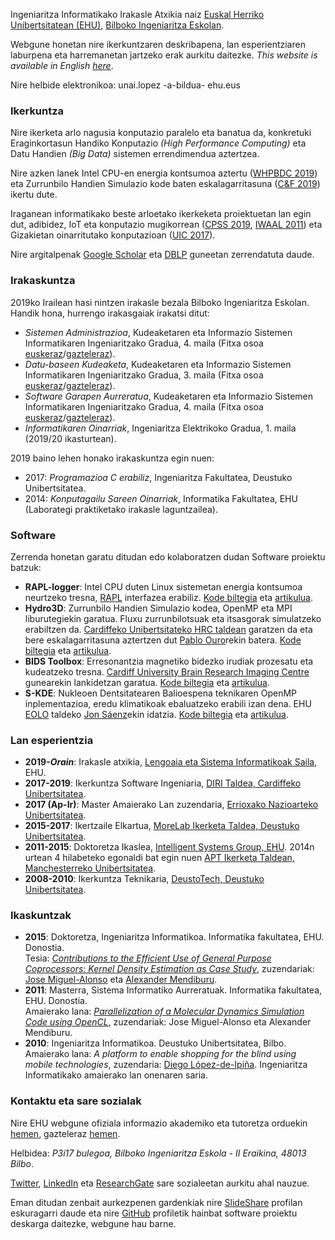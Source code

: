 Ingeniaritza Informatikako Irakasle Atxikia naiz [Euskal Herriko Unibertsitatean (EHU)](https://www.ehu.eus/eu), [Bilboko Ingeniaritza Eskolan](https://www.ehu.eus/eu/web/ingeniaritza-bilbo).

Webgune honetan nire ikerkuntzaren deskribapena, lan esperientziaren laburpena eta harremanetan jartzeko erak aurkitu daitezke. _This website is available in English [here](https://ulopeznovoa.github.io/)_.

Nire helbide elektronikoa: unai.lopez -a-bildua- ehu.eus

### Ikerkuntza

Nire ikerketa arlo nagusia konputazio paralelo eta banatua da, konkretuki Eraginkortasun Handiko Konputazio _(High Performance Computing)_ eta Datu Handien _(Big Data)_ sistemen errendimendua aztertzea.

Nire azken lanek Intel CPU-en energia kontsumoa aztertu ([WHPBDC 2019](https://ieeexplore.ieee.org/abstract/document/9060093/)) eta Zurrunbilo Handien Simulazio kode baten eskalagarritasuna ([C&F 2019](https://www.sciencedirect.com/science/article/pii/S0045793018307424)) ikertu dute.

Iraganean informatikako beste arloetako ikerkeketa proiektuetan lan egin dut, adibidez, IoT eta konputazio mugikorrean ([CPSS 2019](http://ceur-ws.org/Vol-2530/paper7.pdf), [IWAAL 2011](https://link.springer.com/chapter/10.1007/978-3-642-21303-8_5)) eta Gizakietan oinarritutako konputazioan ([UIC 2017](https://ieeexplore.ieee.org/abstract/document/8397542/)).

Nire argitalpenak [Google Scholar](https://scholar.google.es/citations?user=Z8HTo5MAAAAJ) eta [DBLP](https://dblp.org/pers/l/Lopez=Novoa:Unai.html) guneetan zerrendatuta daude.

### Irakaskuntza

2019ko Irailean hasi nintzen irakasle bezala Bilboko Ingeniaritza Eskolan. Handik hona, hurrengo irakasgaiak irakatsi ditut:

- _Sistemen Administrazioa_, Kudeaketaren eta Informazio Sistemen Informatikaren Ingeniaritzako Gradua, 4. maila  (Fitxa osoa [euskeraz](https://www.ehu.eus/eu/kudeaketaren-eta-informazio-sistemen-informatikaren-ingeniaritzako-gradua-bizkaia/kreditu-eta-irakasgaiak-ikasturteka?p_redirect=consultaAsignatura&p_cod_proceso=egr&p_anyo_acad=20200&p_ciclo=X&p_curso=4&p_cod_asignatura=27709)/[gazteleraz](https://www.ehu.eus/es/web/guest/grado-ingenieria-informatica-de-gestion-y-sistemas-de-informacion-bizkaia/creditos-y-asignaturas-por-curso?p_redirect=consultaAsignatura&p_cod_proceso=egr&p_anyo_acad=20200&p_ciclo=X&p_curso=4&p_cod_asignatura=27709)).
- _Datu-baseen Kudeaketa_, Kudeaketaren eta Informazio Sistemen Informatikaren Ingeniaritzako Gradua, 3. maila  (Fitxa osoa [euskeraz](https://www.ehu.eus/eu/kudeaketaren-eta-informazio-sistemen-informatikaren-ingeniaritzako-gradua-bizkaia/kreditu-eta-irakasgaiak-ikasturteka?p_redirect=consultaAsignatura&p_cod_proceso=egr&p_anyo_acad=20200&p_ciclo=X&p_curso=3&p_cod_asignatura=27706)/[gazteleraz](https://www.ehu.eus/es/web/guest/grado-ingenieria-informatica-de-gestion-y-sistemas-de-informacion-bizkaia/creditos-y-asignaturas-por-curso?p_redirect=consultaAsignatura&p_cod_proceso=egr&p_anyo_acad=20200&p_ciclo=X&p_curso=3&p_cod_asignatura=27706)).
- _Software Garapen Aurreratua_, Kudeaketaren eta Informazio Sistemen Informatikaren Ingeniaritzako Gradua, 4. maila (Fitxa osoa [euskeraz](https://www.ehu.eus/eu/kudeaketaren-eta-informazio-sistemen-informatikaren-ingeniaritzako-gradua-bizkaia/kreditu-eta-irakasgaiak-ikasturteka?p_redirect=consultaAsignatura&p_cod_proceso=egr&p_anyo_acad=20200&p_ciclo=X&p_curso=4&p_cod_asignatura=27712)/[gazteleraz](https://www.ehu.eus/es/grado-ingenieria-informatica-de-gestion-y-sistemas-de-informacion-bizkaia/creditos-y-asignaturas-por-curso?p_redirect=consultaAsignatura&p_cod_proceso=egr&p_anyo_acad=20200&p_ciclo=X&p_curso=4&p_cod_asignatura=27712)).
- _Informatikaren Oinarriak_, Ingeniaritza Elektrikoko Gradua, 1. maila (2019/20 ikasturtean).

<!-- IO URLs: Fitxa osoa [euskeraz](https://www.ehu.eus/eu/ingeniaritza-elektrikoko-gradua-bizkaia/kreditu-eta-irakasgaiak-ikasturteka?p_redirect=consultaAsignatura&p_cod_proceso=egr&p_anyo_acad=20190&p_ciclo=X&p_curso=1&p_cod_asignatura=27679)/[gazteleraz](https://www.ehu.eus/es/grado-ingenieria-electrica-bizkaia/creditos-y-asignaturas-por-curso?p_redirect=consultaAsignatura&p_cod_proceso=egr&p_anyo_acad=20190&p_ciclo=X&p_curso=1&p_cod_asignatura=27679) -->

2019 baino lehen honako irakaskuntza egin nuen:

- 2017: _Programazioa C erabiliz_, Ingeniaritza Fakultatea, Deustuko Unibertsitatea. 
- 2014: _Konputagailu Sareen Oinarriak_, Informatika Fakultatea, EHU (Laborategi praktiketako irakasle laguntzailea).

### Software

Zerrenda honetan garatu ditudan edo kolaboratzen dudan Software proiektu batzuk:

- **RAPL-logger**: Intel CPU duten Linux sistemetan energia kontsumoa neurtzeko tresna, [RAPL](https://ieeexplore.ieee.org/abstract/document/5599016) interfazea erabiliz. [Kode biltegia](https://github.com/ulopeznovoa/RAPL-logger) eta [artikulua](https://ieeexplore.ieee.org/abstract/document/9060093/).
- **Hydro3D**: Zurrunbilo Handien Simulazio kodea, OpenMP eta MPI liburutegiekin garatua. Fluxu zurrunbilotsuak eta itsasgorak simulatzeko erabiltzen da. [Cardiffeko Unibertsitateko HRC taldean](https://www.cardiff.ac.uk/research/explore/research-units/hydro-environmental-research-centre) garatzen da eta bere eskalagarritasuna aztertzen dut [Pablo Ouro](https://www.cardiff.ac.uk/people/view/507914-ouro-barba-pablo)rekin batera. [Kode biltegia](https://github.com/OuroPablo/Hydro3D) eta [artikulua](https://www.sciencedirect.com/science/article/pii/S0045793018307424).
- **BIDS Toolbox**: Erresonantzia magnetiko bidezko irudiak prozesatu eta kudeatzeko tresna. [Cardiff University Brain Research Imaging Centre](https://www.cardiff.ac.uk/cardiff-university-brain-research-imaging-centre) gunearekin lankidetzan garatua. [Kode biltegia](https://github.com/cardiff-brain-research-imaging-centre/bids-toolbox) eta [artikulua](https://ieeexplore.ieee.org/document/9060259).
- **S-KDE**: Nukleoen Dentsitatearen Balioespena teknikaren OpenMP inplementazioa, eredu klimatikoak ebaluatzeko erabili izan dena. EHU [EOLO](http://www.ehu.eus/eolo/) taldeko [Jon Sáenz](http://www.ehu.eus/eolo/jsaenz.html)ekin idatzia. [Kode biltegia](https://github.com/ulopeznovoa/kde_openmp) eta [artikulua](https://journals.sagepub.com/doi/abs/10.1177/1094342015576813).

### Lan esperientzia

- **2019-**___Orain___: Irakasle atxikia, [Lengoaia eta Sistema Informatikoak Saila](https://www.ehu.eus/eu/web/lsi/), EHU.
- **2017-2019**: Ikerkuntza Software Ingeniaria, [DIRI Taldea, Cardiffeko Unibertsitatea](https://www.cardiff.ac.uk/data-innovation-research-institute).
- **2017 (Ap-Ir)**: Master Amaierako Lan zuzendaria, [Errioxako Nazioarteko Unibertsitatea](https://unir.net/).
- **2015-2017**: Ikertzaile Elkartua, [MoreLab Ikerketa Taldea, Deustuko Unibertsitatea](https://morelab.deusto.es/).
- **2011-2015**: Doktoretza Ikaslea, [Intelligent Systems Group, EHU](http://www.sc.ehu.es/ccwbayes/). 2014n urtean 4 hilabeteko egonaldi bat egin nuen [APT Ikerketa Taldean, Manchesterreko Unibertsitatea](http://apt.cs.manchester.ac.uk/).
- **2008-2010**: Ikerkuntza Teknikaria, [DeustoTech, Deustuko Unibertsitatea](https://deustotech.deusto.es/).

### Ikaskuntzak

- **2015**: Doktoretza, Ingeniaritza Informatikoa. Informatika fakultatea, EHU. Donostia.  
Tesia: [_Contributions to the Efficient Use of General Purpose Coprocessors: Kernel Density Estimation as Case Study_](https://github.com/isg-ehu/PhD-Dissertations/raw/master/2015_phd_unai_lopez-nova.pdf), zuzendariak: [Jose Miguel-Alonso](http://www.sc.ehu.es/acwmialj/) eta [Alexander Mendiburu](http://www.sc.ehu.es/ccwbayes/members/amendiburu/alex.html).
- **2011**: Masterra, Sistema Informatiko Aurreratuak. Informatika fakultatea, EHU. Donostia.  
Amaierako lana: [_Parallelization of a Molecular Dynamics Simulation Code using OpenCL_](http://www.ehu.es/sgi/ARCHIVOS/MSIA_UnaiLopez.pdf), zuzendariak: Jose Miguel-Alonso eta Alexander Mendiburu.
- **2010**: Ingeniaritza Informatikoa. Deustuko Unibertsitatea, Bilbo.  
Amaierako lana: _A platform to enable shopping for the blind using mobile technologies_, zuzendaria: [Diego López-de-Ipiña](http://paginaspersonales.deusto.es/dipina/). Ingeniaritza Informatikako amaierako lan onenaren saria.

### Kontaktu eta sare sozialak

Nire EHU webgune ofiziala informazio akademiko eta tutoretza orduekin [hemen](https://www.ehu.eus/eu/kudeaketaren-eta-informazio-sistemen-informatikaren-ingeniaritzako-gradua-bizkaia/irakasleak?p_redirect=consultaTutorias&p_anyo_acad=20200&p_idp=458123), gazteleraz [hemen](https://www.ehu.eus/es/grado-ingenieria-informatica-de-gestion-y-sistemas-de-informacion-bizkaia/profesorado?p_redirect=consultaTutorias&p_anyo_acad=20200&p_idp=458123).

Helbidea: _P3i17 bulegoa, Bilboko Ingeniaritza Eskola - II Eraikina, 48013 Bilbo_.

[Twitter](https://twitter.com/ulopeznovoa), [LinkedIn](https://www.linkedin.com/in/unailopez) eta [ResearchGate](https://www.researchgate.net/profile/Unai_Lopez-Novoa) sare sozialeetan aurkitu ahal nauzue.

Eman ditudan zenbait aurkezpenen gardenkiak nire [SlideShare](https://www.slideshare.net/unlopez) profilan eskuragarri daude eta nire [GitHub](https://github.com/ulopeznovoa) profiletik hainbat software proiektu deskarga daitezke, webgune hau barne.
